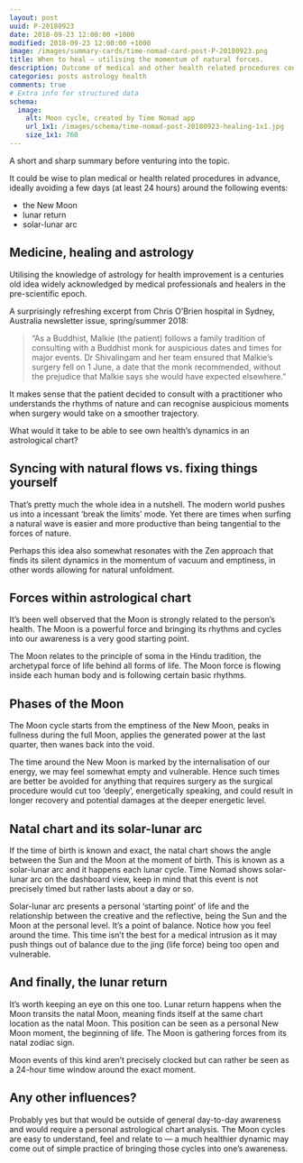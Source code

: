 ```yaml
---
layout: post
uuid: P-20180923
date: 2018-09-23 12:00:00 +1000
modified: 2018-09-23 12:00:00 +1000
image: /images/summary-cards/time-nomad-card-post-P-20180923.png
title: When to heal — utilising the momentum of natural forces.
description: Outcome of medical and other health related procedures could benefit if planned and scheduled in advance. This approach allows for a better healing flow as being in sync with the dynamics of nature allows to ‘surf’ the momentum of natural forces in a situation when every bit of extra help is more than welcome.
categories: posts astrology health
comments: true
# Extra info for structured data
schema:
  image:
    alt: Moon cycle, created by Time Nomad app
    url_1x1: /images/schema/time-nomad-post-20180923-healing-1x1.jpg
    size_1x1: 760
---
```


A short and sharp summary before venturing into the topic.

It could be wise to plan medical or health related procedures in advance, ideally avoiding a few days (at least 24 hours) around the following events:
- the New Moon
- lunar return
- solar-lunar arc

## Medicine, healing and astrology

Utilising the knowledge of astrology for health improvement is a centuries old idea widely acknowledged by medical professionals and healers in the pre-scientific epoch.

A surprisingly refreshing excerpt from Chris O’Brien hospital in Sydney, Australia newsletter issue, spring/summer 2018:

> “As a Buddhist, Malkie (the patient) follows a family tradition of consulting with a Buddhist monk for auspicious dates and times for major events. Dr Shivalingam and her team ensured that Malkie’s surgery fell on 1 June, a date that the monk recommended, without the prejudice that Malkie says she would have expected elsewhere.”

It makes sense that the patient decided to consult with a practitioner who understands the rhythms of nature and can recognise auspicious moments when surgery would take on a smoother trajectory. 

What would it take to be able to see own health’s dynamics in an astrological chart?

## Syncing with natural flows vs. fixing things yourself

That’s pretty much the whole idea in a nutshell. The modern world pushes us into a incessant ‘break the limits’ mode. Yet there are times when surfing a natural wave is easier and more productive than being tangential to the forces of nature.

Perhaps this idea also somewhat resonates with the Zen approach that finds its silent dynamics in the momentum of vacuum and emptiness, in other words allowing for natural unfoldment.

## Forces within astrological chart

It’s been well observed that the Moon is strongly related to the person’s health. The Moon is a powerful force and bringing its rhythms and cycles into our awareness is a very good starting point.

The Moon relates to the principle of soma in the Hindu tradition, the archetypal force of life behind all forms of life. The Moon force is flowing inside each human body and is following certain basic rhythms.

## Phases of the Moon

The Moon cycle starts from the emptiness of the New Moon, peaks in fullness during the full Moon, applies the generated power at the last quarter, then wanes back into the void.

The time around the New Moon is marked by the internalisation of our energy, we may feel somewhat empty and vulnerable. Hence such times are better be avoided for anything that requires surgery as the surgical procedure would cut too ‘deeply’, energetically speaking, and could result in longer recovery and potential damages at the deeper energetic level.

## Natal chart and its solar-lunar arc

If the time of birth is known and exact, the natal chart shows the angle between the Sun and the Moon at the moment of birth. This is known as a solar-lunar arc and it happens each lunar cycle. Time Nomad shows solar-lunar arc on the dashboard view, keep in mind that this event is not precisely timed but rather lasts about a day or so.

Solar-lunar arc presents a personal ‘starting point’ of life and the relationship between the creative and the reflective, being the Sun and the Moon at the personal level. It’s a point of balance. Notice how you feel around the time. This time isn’t the best for a medical intrusion as it may push things out of balance due to the jing (life force) being too open and vulnerable.

## And finally, the lunar return

It’s worth keeping an eye on this one too. Lunar return happens when the Moon transits the natal Moon, meaning finds itself at the same chart location as the natal Moon. This position can be seen as a personal New Moon moment, the beginning of life. The Moon is gathering forces from its natal zodiac sign.

Moon events of this kind aren’t precisely clocked but can rather be seen as a 24-hour time window around the exact moment.

## Any other influences?

Probably yes but that would be outside of general day-to-day awareness and would require a personal astrological chart analysis. The Moon cycles are easy to understand, feel and relate to — a much healthier dynamic may come out of simple practice of bringing those cycles into one’s awareness.
